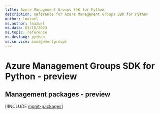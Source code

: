 ```yaml
---
title: Azure Management Groups SDK for Python
description: Reference for Azure Management Groups SDK for Python
author: lmazuel
ms.author: lmazuel
ms.data: 03/16/2023
ms.topic: reference
ms.devlang: python
ms.service: managementgroups
---
```

# Azure Management Groups SDK for Python - preview

## Management packages - preview
[!INCLUDE [mgmt-packages](management-groups-mgmt-index.md)]